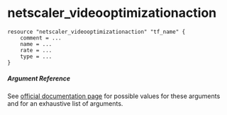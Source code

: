 # netscaler_videooptimizationaction

```
resource "netscaler_videooptimizationaction" "tf_name" {
    comment = ...
    name = ...
    rate = ...
    type = ...
}
```

##### Argument Reference

See [official documentation page](https://developer-docs.citrix.com/projects/netscaler-nitro-api/en/11.0/configuration/videooptimization/videooptimizationaction/videooptimizationaction/) for possible values for these arguments and for an exhaustive list of arguments.


